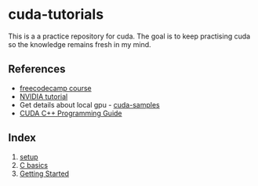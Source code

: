 # cuda-tutorials
This is a a practice repository for cuda. The goal is to keep practising cuda so the knowledge remains fresh in my mind. 

## References
- [freecodecamp course](https://github.com/Infatoshi/cuda-course)
- [NVIDIA tutorial](https://docs.nvidia.com/cuda/cuda-c-programming-guide/)
- Get details about local gpu - [cuda-samples](https://github.com/NVIDIA/cuda-samples )
- [CUDA C++ Programming Guide](https://docs.nvidia.com/cuda/cuda-c-programming-guide/ )

## Index
1. [setup](/01-setup/)
2. [C basics](/02-C++_review/)
3. [Getting Started](./03-getting_started/)